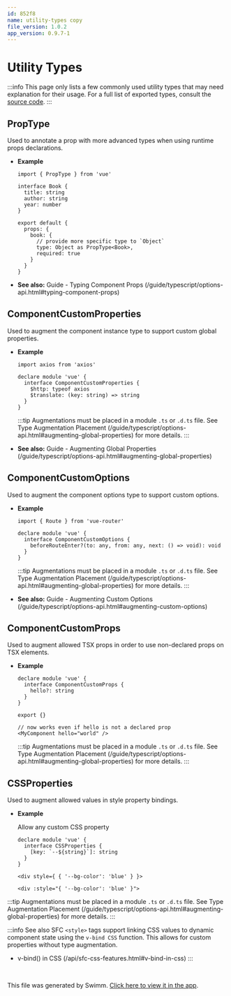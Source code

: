 ```yaml
---
id: 852f8
name: utility-types copy
file_version: 1.0.2
app_version: 0.9.7-1
---
```


# Utility Types

:::info This page only lists a few commonly used utility types that may need explanation for their usage. For a full list of exported types, consult the [source code](https://github.com/vuejs/core/blob/main/packages/runtime-core/src/index.ts#L131). :::

## PropType<T>

Used to annotate a prop with more advanced types when using runtime props declarations.

*   **Example**
    
    ```
    import { PropType } from 'vue'
    
    interface Book {
      title: string
      author: string
      year: number
    }
    
    export default {
      props: {
        book: {
          // provide more specific type to `Object`
          type: Object as PropType<Book>,
          required: true
        }
      }
    }
    ```
    
*   **See also:** Guide - Typing Component Props (/guide/typescript/options-api.html#typing-component-props)
    

## ComponentCustomProperties

Used to augment the component instance type to support custom global properties.

*   **Example**
    
    ```
    import axios from 'axios'
    
    declare module 'vue' {
      interface ComponentCustomProperties {
        $http: typeof axios
        $translate: (key: string) => string
      }
    }
    ```
    
    :::tip Augmentations must be placed in a module `.ts` or `.d.ts` file. See Type Augmentation Placement (/guide/typescript/options-api.html#augmenting-global-properties) for more details. :::
    
*   **See also:** Guide - Augmenting Global Properties (/guide/typescript/options-api.html#augmenting-global-properties)
    

## ComponentCustomOptions

Used to augment the component options type to support custom options.

*   **Example**
    
    ```
    import { Route } from 'vue-router'
    
    declare module 'vue' {
      interface ComponentCustomOptions {
        beforeRouteEnter?(to: any, from: any, next: () => void): void
      }
    }
    ```
    
    :::tip Augmentations must be placed in a module `.ts` or `.d.ts` file. See Type Augmentation Placement (/guide/typescript/options-api.html#augmenting-global-properties) for more details. :::
    
*   **See also:** Guide - Augmenting Custom Options (/guide/typescript/options-api.html#augmenting-custom-options)
    

## ComponentCustomProps

Used to augment allowed TSX props in order to use non-declared props on TSX elements.

*   **Example**
    
    ```
    declare module 'vue' {
      interface ComponentCustomProps {
        hello?: string
      }
    }
    
    export {}
    ```
    
    ```
    // now works even if hello is not a declared prop
    <MyComponent hello="world" />
    ```
    
    :::tip Augmentations must be placed in a module `.ts` or `.d.ts` file. See Type Augmentation Placement (/guide/typescript/options-api.html#augmenting-global-properties) for more details. :::
    

## CSSProperties

Used to augment allowed values in style property bindings.

*   **Example**
    
    Allow any custom CSS property
    
    ```
    declare module 'vue' {
      interface CSSProperties {
        [key: `--${string}`]: string
      }
    }
    ```
    
    ```
    <div style={ { '--bg-color': 'blue' } }>
    ```
    
    ```
    <div :style="{ '--bg-color': 'blue' }">
    ```
    

:::tip Augmentations must be placed in a module `.ts` or `.d.ts` file. See Type Augmentation Placement (/guide/typescript/options-api.html#augmenting-global-properties) for more details. :::

:::info See also SFC `<style>` tags support linking CSS values to dynamic component state using the `v-bind CSS` function. This allows for custom properties without type augmentation.

*   v-bind() in CSS (/api/sfc-css-features.html#v-bind-in-css) :::

<br/>

This file was generated by Swimm. [Click here to view it in the app](http://localhost:5001/repos/Z2l0aHViJTNBJTNBVGVzdFJlcG8xJTNBJTNBU2hhdWxBbXJhblM=/docs/852f8).